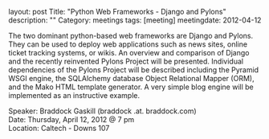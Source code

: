 layout: post
Title: "Python Web Frameworks - Django and Pylons"
description: ""
Category: meetings
tags: [meeting]
meetingdate: 2012-04-12

The two dominant python-based web frameworks are Django and Pylons. They can be used to deploy web applications such as news sites, online ticket tracking systems, or wikis. An overview and comparison of Django and the recently reinvented Pylons Project will be presented. Individual dependencies of the Pylons Project will be described including the Pyramid WSGI engine, the SQLAlchemy database Object Relational Mapper (ORM), and the Mako HTML template generator. A very simple blog engine will be implemented as an instructive example.

Speaker: Braddock Gaskill (braddock .at. braddock.com) <br/>
Date: Thursday, April 12, 2012 @ 7 pm <br/>
Location: Caltech - Downs 107